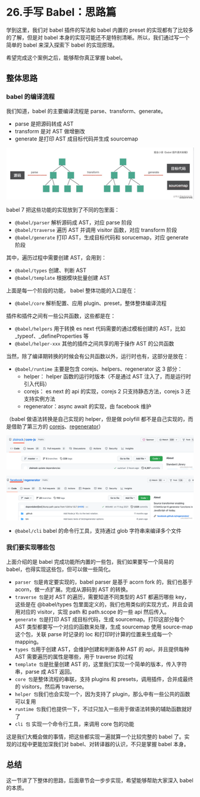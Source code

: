 # 26.手写 Babel：思路篇

学到这里，我们对 babel 插件的写法和 babel 内置的 preset 的实现都有了比较多的了解，但是对 babel 本身的实现可能还不是特别清晰。所以，我们通过写一个简单的 babel 来深入探索下 babel 的实现原理。

希望完成这个案例之后，能够帮你真正掌握 babel。

## 整体思路

### babel 的编译流程

我们知道，babel 的主要编译流程是 parse、transform、generate。 

- parse 是把源码转成 AST
- transform 是对 AST 做增删改
- generate 是打印 AST 成目标代码并生成 sourcemap

![](./images/f4cb590e25000fa898ee4ed6a70bb2f8.png )

babel 7 把这些功能的实现放到了不同的包里面：

- `@babel/parser` 解析源码成 AST，对应 parse 阶段
- `@babel/traverse` 遍历 AST 并调用 visitor 函数，对应 transform 阶段
- `@babel/generate` 打印 AST，生成目标代码和 sorucemap，对应 generate 阶段

其中，遍历过程中需要创建 AST，会用到：

- `@babel/types` 创建、判断 AST
- `@babel/template`  根据模块批量创建 AST

上面是每一个阶段的功能， babel 整体功能的入口是在：

- `@babel/core` 解析配置、应用 plugin、preset，整体整体编译流程

插件和插件之间有一些公共函数，这些都是在：

- `@babel/helpers` 用于转换 es next 代码需要的通过模板创建的 AST，比如 _typeof、_defineProperties 等
- `@babel/helper-xxx` 其他的插件之间共享的用于操作 AST 的公共函数

当然，除了编译期转换的时候会有公共函数以外，运行时也有，这部分是放在：

- `@babel/runtime` 主要是包含 corejs、helpers、regenerator 这 3 部分：
    - helper： helper 函数的运行时版本（不是通过 AST 注入了，而是运行时引入代码）
    - corejs： es next 的 api 的实现，corejs 2 只支持静态方法，corejs 3 还支持实例方法
    - regenerator：async await 的实现，由 facebook 维护
    
（babel 做语法转换是自己实现的 helper，但是做 polyfill 都不是自己实现的，而是借助了第三方的 [corejs](https://github.com/zloirock/core-js)、[regenerator](https://github.com/facebook/regenerator)）

![](./images/8c2821287800ef53fff12cfe36ed0476.png )

![](./images/84434ded9db749bc5b888081a8c3c1ca.png )

- `@babel/cli` babel 的命令行工具，支持通过 glob 字符串来编译多个文件

### 我们要实现哪些包

上面介绍的是 babel 完成功能所内置的一些包，我们如果要写一个简易的 babel，也得实现这些包，但可以做一些简化。

- `parser 包`是肯定要实现的，babel parser 是基于 acorn fork 的，我们也基于 acorn，做一点扩展。完成从源码到 AST 的转换。
- `traverse 包`是对 AST 的遍历，需要知道不同类型的 AST 都遍历哪些 key，这些是在 @babel/types 包里面定义的，我们也用类似的实现方式，并且会调用对应的 visitor，实现 path 和 path.scope 的一些 api 然后传入。
- `generate 包`是打印 AST 成目标代码，生成 sourcemap。打印这部分每个 AST 类型都要写一个对应的函数来处理，生成 sourcemap 使用 source-map 这个包，关联 parse 时记录的 loc 和打印时计算的位置来生成每一个 mapping。
- `types 包`用于创建 AST，会维护创建和判断各种 AST 的 api，并且提供每种 AST 需要遍历的属性是哪些，用于 traverse 的过程
- `template 包`是批量创建 AST 的，这里我们实现一个简单的版本，传入字符串，parse 成 AST 返回。
- `core 包`是整体流程的串联，支持 plugins 和 presets，调用插件，合并成最终的 visitors，然后再 traverse。
- `helper 包`我们也会实现一个，因为支持了 plugin，那么中有一些公共的函数可以复用
- `runtime 包`我们也提供一下，不过只加入一些用于做语法转换的辅助函数就好了
- `cli 包` 实现一个命令行工具，来调用 core 包的功能

这是我们大概会做的事情，把这些都实现一遍就算一个比较完整的 babel 了。实现的过程中更能加深我们对 babel、对转译器的认识，不只是掌握 babel 本身。

## 总结

这一节讲了下整体的思路，后面章节会一步步实现，希望能够帮助大家深入 babel 的本质。



